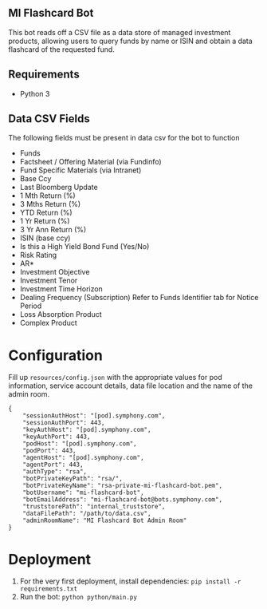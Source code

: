 ## MI Flashcard Bot
This bot reads off a CSV file as a data store of managed investment products, allowing users to query funds by name or ISIN and obtain a data flashcard of the requested fund.

## Requirements
* Python 3

## Data CSV Fields
The following fields must be present in data csv for the bot to function
* Funds
* Factsheet / Offering Material (via Fundinfo)
* Fund Specific Materials (via Intranet)
* Base Ccy
* Last Bloomberg Update
* 1 Mth Return (%)
* 3 Mths Return (%)
* YTD Return (%)
* 1 Yr Return (%)
* 3 Yr Ann Return (%)
* ISIN (base ccy)
* Is this a High Yield Bond Fund (Yes/No)
* Risk Rating
* AR*
* Investment Objective
* Investment Tenor
* Investment Time Horizon
* Dealing Frequency (Subscription) Refer to Funds Identifier tab for Notice Period
* Loss Absorption Product
* Complex Product

# Configuration
Fill up `resources/config.json` with the appropriate values for pod information,
service account details, data file location and the name of the admin room.
```json5
{
    "sessionAuthHost": "[pod].symphony.com",
    "sessionAuthPort": 443,
    "keyAuthHost": "[pod].symphony.com",
    "keyAuthPort": 443,
    "podHost": "[pod].symphony.com",
    "podPort": 443,
    "agentHost": "[pod].symphony.com",
    "agentPort": 443,
    "authType": "rsa",
    "botPrivateKeyPath": "rsa/",
    "botPrivateKeyName": "rsa-private-mi-flashcard-bot.pem",
    "botUsername": "mi-flashcard-bot",
    "botEmailAddress": "mi-flashcard-bot@bots.symphony.com",
    "truststorePath": "internal_truststore",
    "dataFilePath": "/path/to/data.csv",
    "adminRoomName": "MI Flashcard Bot Admin Room"
}
```
# Deployment
1. For the very first deployment, install dependencies: ```pip install -r requirements.txt```
2. Run the bot: ```python python/main.py```
